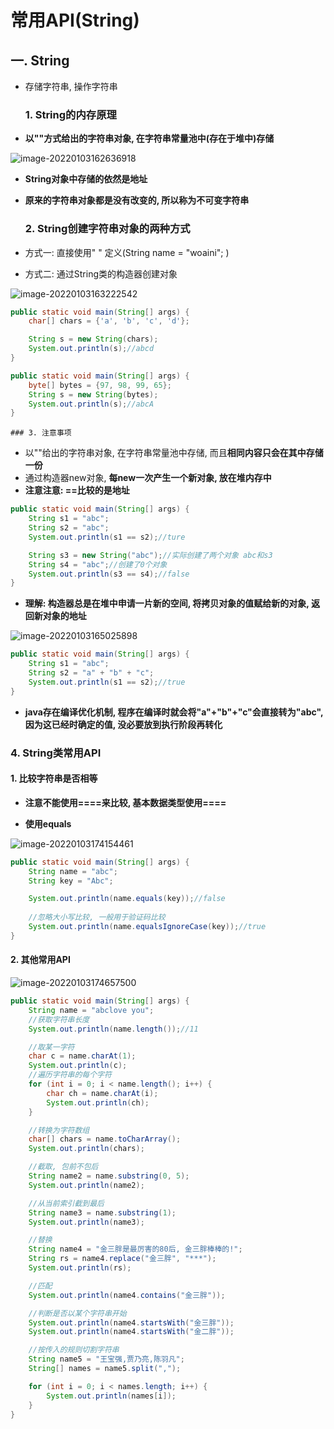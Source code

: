# 常用API(String)

## 一. String

- 存储字符串, 操作字符串

  ### 1. String的内存原理

- **以""方式给出的字符串对象, 在字符串常量池中(存在于堆中)存储**

![image-20220103162636918](C:\Users\26297\AppData\Roaming\Typora\typora-user-images\image-20220103162636918.png)

- **String对象中存储的依然是地址**

- **原来的字符串对象都是没有改变的, 所以称为不可变字符串**

  ### 2. String创建字符串对象的两种方式

- 方式一: 直接使用" " 定义(String name = "woaini"; )

- 方式二: 通过String类的构造器创建对象

  

![image-20220103163222542](C:\Users\26297\AppData\Roaming\Typora\typora-user-images\image-20220103163222542.png)

```java
public static void main(String[] args) {
    char[] chars = {'a', 'b', 'c', 'd'};

    String s = new String(chars);
    System.out.println(s);//abcd
}
```

```java
public static void main(String[] args) {
    byte[] bytes = {97, 98, 99, 65};
    String s = new String(bytes);
    System.out.println(s);//abcA
}
```

	### 3. 注意事项

- 以""给出的字符串对象, 在字符串常量池中存储, 而且**相同内容只会在其中存储一份**
- 通过构造器new对象, **每new一次产生一个新对象, 放在堆内存中**
- **注意注意: ==比较的是地址**

```java
public static void main(String[] args) {
    String s1 = "abc";
    String s2 = "abc";
    System.out.println(s1 == s2);//ture

    String s3 = new String("abc");//实际创建了两个对象 abc和s3
    String s4 = "abc";//创建了0个对象
    System.out.println(s3 == s4);//false
}
```

- **理解: 构造器总是在堆中申请一片新的空间, 将拷贝对象的值赋给新的对象, 返回新对象的地址**

![image-20220103165025898](C:\Users\26297\AppData\Roaming\Typora\typora-user-images\image-20220103165025898.png)

```java
public static void main(String[] args) {
    String s1 = "abc";
    String s2 = "a" + "b" + "c";
    System.out.println(s1 == s2);//true
}
```

- **java存在编译优化机制, 程序在编译时就会将"a"+"b"+"c"会直接转为"abc", 因为这已经时确定的值, 没必要放到执行阶段再转化**

### 4. String类常用API

#### 	1. 比较字符串是否相等

- **注意不能使用====来比较, 基本数据类型使用====**

- **使用equals**

![image-20220103174154461](C:\Users\26297\AppData\Roaming\Typora\typora-user-images\image-20220103174154461.png)

```java
public static void main(String[] args) {
    String name = "abc";
    String key = "Abc";

    System.out.println(name.equals(key));//false
    
    //忽略大小写比较, 一般用于验证码比较
    System.out.println(name.equalsIgnoreCase(key));//true
}
```

#### 	2. 其他常用API

![image-20220103174657500](C:\Users\26297\AppData\Roaming\Typora\typora-user-images\image-20220103174657500.png)

```java
public static void main(String[] args) {
    String name = "abclove you";
    //获取字符串长度
    System.out.println(name.length());//11

    //取某一字符
    char c = name.charAt(1);
    System.out.println(c);
    //遍历字符串的每个字符
    for (int i = 0; i < name.length(); i++) {
        char ch = name.charAt(i);
        System.out.println(ch);
    }

    //转换为字符数组
    char[] chars = name.toCharArray();
    System.out.println(chars);

    //截取, 包前不包后
    String name2 = name.substring(0, 5);
    System.out.println(name2);

    //从当前索引截到最后
    String name3 = name.substring(1);
    System.out.println(name3);

    //替换
    String name4 = "金三胖是最厉害的80后, 金三胖棒棒的!";
    String rs = name4.replace("金三胖", "***");
    System.out.println(rs);

    //匹配
    System.out.println(name4.contains("金三胖"));

    //判断是否以某个字符串开始
    System.out.println(name4.startsWith("金三胖"));
    System.out.println(name4.startsWith("金二胖"));

    //按传入的规则切割字符串
    String name5 = "王宝强,贾乃亮,陈羽凡";
    String[] names = name5.split(",");

    for (int i = 0; i < names.length; i++) {
        System.out.println(names[i]);
    }
}
```

